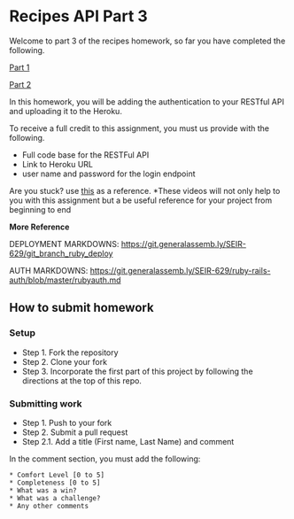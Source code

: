 # Recipes API Part 3

Welcome to part 3 of the recipes homework, so far you have completed the following.

[Part 1](https://git.generalassemb.ly/SEIR-629/W08-D02-HW)

[Part 2](https://git.generalassemb.ly/SEIR-629/W08-D02-HW-P2)

In this homework, you will be adding the authentication to your RESTful API and uploading it to the Heroku.

To receive a full credit to this assignment, you must us provide with the following.
- Full code base for the RESTFul API
- Link to Heroku URL
- user name and password for the login endpoint

Are you stuck? use [this](https://www.youtube.com/playlist?list=PLY6oTPmKnKbaerYuOKc9UxaKOS1k4qFWU) as a reference.
*These videos will not only help to you with this assignment but a be useful reference for your project from beginning to end

**More Reference**

DEPLOYMENT MARKDOWNS: https://git.generalassemb.ly/SEIR-629/git_branch_ruby_deploy

AUTH MARKDOWNS: https://git.generalassemb.ly/SEIR-629/ruby-rails-auth/blob/master/rubyauth.md

## How to submit homework

### Setup

- Step 1. Fork the repository
- Step 2. Clone your fork
- Step 3. Incorporate the first part of this project by following the directions at the top of this repo.

### Submitting work

- Step 1. Push to your fork
- Step 2. Submit a pull request
- Step 2.1. Add a title (First name, Last Name) and comment

In the comment section, you must add the following:

```text
* Comfort Level [0 to 5]
* Completeness [0 to 5]
* What was a win?
* What was a challenge?
* Any other comments
```
